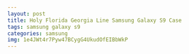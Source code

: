 ```yaml
---
layout: post
title: Holy Florida Georgia Line Samsung Galaxy S9 Case
tags: samsung galaxy s9
categories: samsung
img: 1e4JWt4r7Pyw47BCygG4UkudOfEIBbWkP
---
```

